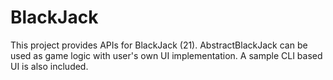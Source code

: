 # BlackJack
This project provides APIs for BlackJack (21).
AbstractBlackJack can be used as game logic with user's own UI implementation.
A sample CLI based UI is also included.